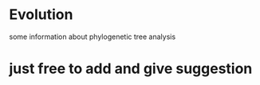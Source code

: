 # Evolution
some information about phylogenetic tree analysis
# just free to add and give suggestion
